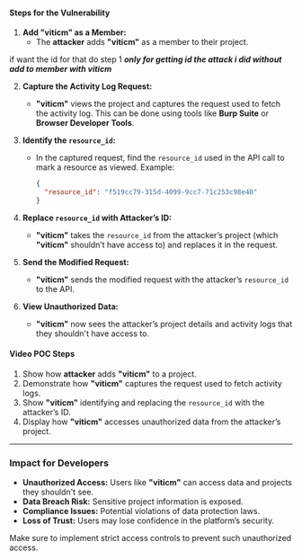 
#### Steps for the Vulnerability

1. **Add "viticm" as a Member:**
   - The **attacker** adds **"viticm"** as a member to their project.

if want the id for that do step 1 
***only for getting id  the attack i did without add to member with viticm***

2. **Capture the Activity Log Request:**
   - **"viticm"** views the project and captures the request used to fetch the activity log. This can be done using tools like **Burp Suite** or **Browser Developer Tools**.

3. **Identify the `resource_id`:**
   - In the captured request, find the `resource_id` used in the API call to mark a resource as viewed. Example:
     ```json
     {
       "resource_id": "f519cc79-315d-4099-9cc7-71c253c98e40"
     }
     ```

4. **Replace `resource_id` with Attacker’s ID:**
   - **"viticm"** takes the `resource_id` from the attacker’s project (which **"viticm"** shouldn’t have access to) and replaces it in the request.

5. **Send the Modified Request:**
   - **"viticm"** sends the modified request with the attacker’s `resource_id` to the API.

6. **View Unauthorized Data:**
   - **"viticm"** now sees the attacker’s project details and activity logs that they shouldn't have access to.

#### Video POC Steps

1. Show how **attacker** adds **"viticm"** to a project.
2. Demonstrate how **"viticm"** captures the request used to fetch activity logs.
3. Show **"viticm"** identifying and replacing the `resource_id` with the attacker’s ID.
4. Display how **"viticm"** accesses unauthorized data from the attacker’s project.

---

### Impact for Developers

- **Unauthorized Access:** Users like **"viticm"** can access data and projects they shouldn't see.
- **Data Breach Risk:** Sensitive project information is exposed.
- **Compliance Issues:** Potential violations of data protection laws.
- **Loss of Trust:** Users may lose confidence in the platform’s security.

Make sure to implement strict access controls to prevent such unauthorized access.